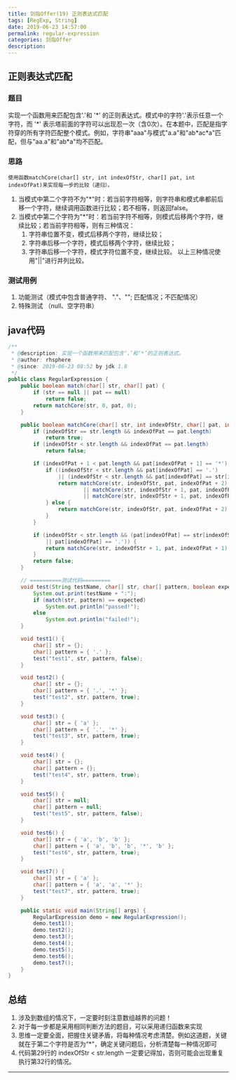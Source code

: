 ```yaml
---
title: 剑指Offer(19) 正则表达式匹配
tags: [RegExp, String]
date: 2019-06-23 14:57:00
permalink: regular-expression
categories: 剑指Offer
description:
---
```

<p class="description"></p>


<!-- more -->

##  正则表达式匹配

### 题目
实现一个函数用来匹配包含'.'和 '\*' 的正则表达式。模式中的字符'.'表示任意一个字符，而 '\*' 表示塔前面的字符可以出现忍一次（含0次）。在本题中，匹配是指字符穿的所有字符匹配整个模式。例如，字符串"aaa"与模式"a.a"和"ab\*ac\*a"匹配，但与"aa.a"和"ab*a"均不匹配。

### 思路
	使用函数matchCore(char[] str, int indexOfStr, char[] pat, int indexOfPat)来实现每一步的比较（递归）。
1. 当模式中第二个字符不为"\*"时：若当前字符相等，则字符串和模式串都前后移一个字符，继续调用函数进行比较；若不相等，则返回false。
2. 当模式中第二个字符为"\*"时：若当前字符不相等，则模式后移两个字符，继续比较；若当前字符相等，则有三种情况：
	1. 字符串位置不变，模式后移两个字符，继续比较；
	2. 字符串后移一个字符，模式后移两个字符，继续比较；
	3. 字符串后移一个字符，模式字符位置不变，继续比较。
以上三种情况使用"||"进行并列比较。


### 测试用例
1. 功能测试（模式中包含普通字符、 "."、""; 匹配情况；不匹配情况）
2. 特殊测试 （null、空字符串）

## java代码
```java
/**
 * @description: 实现一个函数用来匹配包含‘，’和‘*’的正则表达式。
 * @author: rhsphere
 * @since: 2019-06-23 08:52 by jdk 1.8
 */
public class RegularExpression {
    public boolean match(char[] str, char[] pat) {
        if (str == null || pat == null)
            return false;
        return matchCore(str, 0, pat, 0);
    }

    public boolean matchCore(char[] str, int indexOfStr, char[] pat, int indexOfPat) {
        if (indexOfStr == str.length && indexOfPat == pat.length)
            return true;
        if (indexOfStr < str.length && indexOfPat == pat.length)
            return false;

        if (indexOfPat + 1 < pat.length && pat[indexOfPat + 1] == '*') {
            if ((indexOfStr < str.length && pat[indexOfPat] == '.') 
            	|| (indexOfStr < str.length && pat[indexOfPat] == str[indexOfStr])) {
                return matchCore(str, indexOfStr, pat, indexOfPat + 2)
                        || matchCore(str, indexOfStr + 1, pat, indexOfPat)
                        || matchCore(str, indexOfStr + 1, pat, indexOfPat + 2);
            } else {
                return matchCore(str, indexOfStr, pat, indexOfPat + 2);
            }
        }

        if (indexOfStr < str.length && (pat[indexOfPat] == str[indexOfStr] 
        	|| pat[indexOfPat] == '.')) {
            return matchCore(str, indexOfStr + 1, pat, indexOfPat + 1);
        }
        return false;
    }

    // ==========测试代码=========
    void test(String testName, char[] str, char[] pattern, boolean expected) {
        System.out.print(testName + ":");
        if (match(str, pattern) == expected)
            System.out.println("passed!");
        else
            System.out.println("failed!");
    }

    void test1() {
        char[] str = {};
        char[] pattern = { '.' };
        test("test1", str, pattern, false);
    }

    void test2() {
        char[] str = {};
        char[] pattern = { '.', '*' };
        test("test2", str, pattern, true);
    }

    void test3() {
        char[] str = { 'a' };
        char[] pattern = { '.', '*' };
        test("test3", str, pattern, true);
    }

    void test4() {
        char[] str = {};
        char[] pattern = {};
        test("test4", str, pattern, true);
    }

    void test5() {
        char[] str = null;
        char[] pattern = null;
        test("test5", str, pattern, false);
    }

    void test6() {
        char[] str = { 'a', 'b', 'b' };
        char[] pattern = { 'a', 'b', 'b', '*', 'b' };
        test("test6", str, pattern, true);
    }

    void test7() {
        char[] str = { 'a' };
        char[] pattern = { 'a', 'a', '*' };
        test("test7", str, pattern, true);
    }

    public static void main(String[] args) {
        RegularExpression demo = new RegularExpression();
        demo.test1();
        demo.test2();
        demo.test3();
        demo.test4();
        demo.test5();
        demo.test6();
        demo.test7();
    }
}
```

## 总结
1. 涉及到数组的情况下，一定要时刻注意数组越界的问题！
2. 对于每一步都是采用相同判断方法的题目，可以采用递归函数来实现
3. 思维一定要全面，把握住关键矛盾，将每种情况考虑清楚。例如这道题，关键就在于第二个字符是否为“*”，确定关键问题后，分析清楚每一种情况即可
4. 代码第29行的 indexOfStr < str.length 一定要记得加，否则可能会出现重复执行第32行的情况。

<hr />